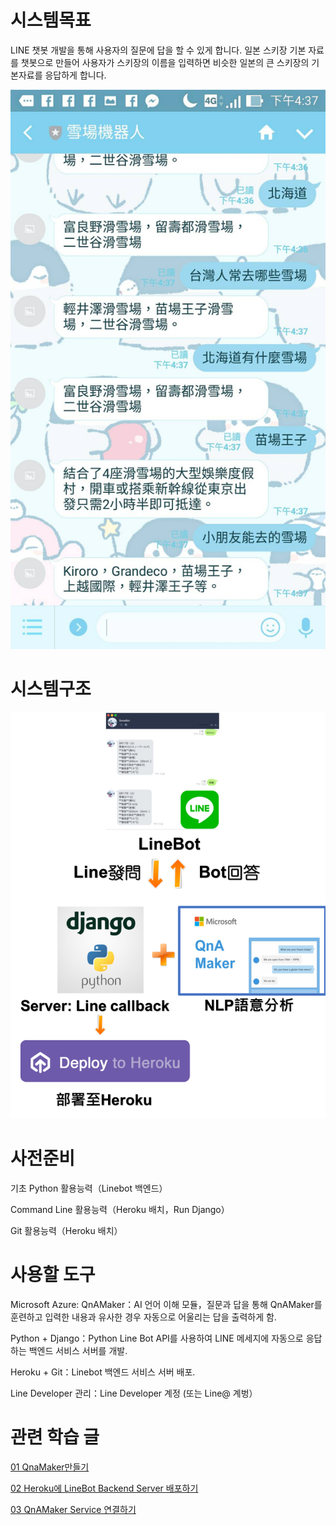 # 시스템목표

LINE 챗봇 개발을 통해 사용자의 질문에 답을 할 수 있게 합니다.
일본 스키장 기본 자료를 챗봇으로 만들어 사용자가 스키장의 이름을 입력하면 비슷한 일본의 큰 스키장의 기본자료를 응답하게 합니다.

![DEMO](demo.jpg)

# 시스템구조

![STRUCTURE](structure.jpg)

# 사전준비

기초 Python 활용능력（Linebot 백엔드）

Command Line 활용능력（Heroku 배치，Run Django）

Git 활용능력（Heroku 배치）

# 사용할 도구
Microsoft Azure: QnAMaker：AI 언어 이해 모듈，질문과 답을 통해 QnAMaker를 훈련하고 입력한 내용과 유사한 경우 자동으로 어울리는 답을 출력하게 함.

Python + Django：Python Line Bot API를 사용하여 LINE 메세지에 자동으로 응답하는 백엔드 서비스 서버를 개발.

Heroku + Git：Linebot 백엔드 서비스 서버 배포.

Line Developer 관리：Line Developer 계정 (또는 Line@ 계벙）

# 관련 학습 글

[01 QnaMaker만들기](https://medium.com/@hatsukiotowa/手把手教你搭建聊天機器人-linebot-python-qnamaker-heroku-01建造qnamaker-99b88e8993b4)

[02 Heroku에 LineBot Backend Server 배포하기](https://medium.com/@hatsukiotowa/手把手教你搭建聊天機器人-linebot-python-qnamaker-heroku-02建造linebot-backend-server-並部署至heroku-59b36357cd9d)

[03 QnAMaker Service 연결하기](https://medium.com/@hatsukiotowa/手把手教你搭建聊天機器人-linebot-python-qnamaker-heroku-03串接qnamaker-service-beb892cd72ee)
